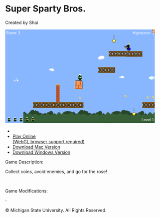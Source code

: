 <!DOCTYPE html>
<html>
  <head>
    <meta content="text/html; charset=UTF-8" http-equiv="content-type">
   
</head>
  <body>
    <h1>Super Sparty Bros.</h1>
    <p>Created by Shai</p>
    <img src="screenshot.png" alt="" class="image-border" height="300" width="480">
    <ul class="menu">
      <li><br>
      </li>
      <li><a href="WebGL/index.html" class="menuButton">Play Online <br>
          (WebGL browser support required)</a></li>
      <li><a href="Mac.zip" class="menuButton">Download Mac Version</a></li>
      <li><a href="Windows.zip" class="menuButton">Download Windows Version</a></li>
      <!--
      <li><a  href="http://itunes.com/apps/APPNAME" class="menuButton">Download iOS Version</a></li>      <li><a  href="https://play.google.com/store/apps/details?id=APPBUNDLEID" class="menuButton">Download Android Version</a></li>
      -->
    </ul>
    <div class="modifications">
      <p>Game Description:</p>
      <p>Collect coins, avoid enemies, and go for the rose!</p>
    </div>
    <br>
    <div class="modifications">
      <p>Game Modifications:</p>
      <ol>
      </ol>
      <span style="color: rgb(55, 58, 60); font-family: OpenSans, Arial, sans-serif; font-size: 14px; font-style: normal; font-variant-ligatures: normal; font-variant-caps: normal; font-weight: normal; letter-spacing: normal; orphans: 2; text-align: start; text-indent: 0px; text-transform: none; white-space: pre-line; widows: 2; word-spacing: 0px; -webkit-text-stroke-width: 0px; background-color: rgb(250, 250, 250); display: inline !important; float: none;">-
</span>
      <ol>
      </ol>
    </div>
    <p>© Michigan State University. All Rights Reserved. </p>
  </body>
</html>
